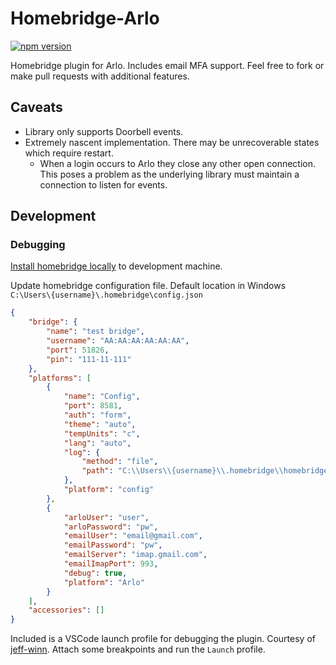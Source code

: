 # Homebridge-Arlo

<a href="https://www.npmjs.com/package/homebridge-arlo-v2"><img title="npm version" src="https://badgen.net/npm/v/homebridge-arlo-v2" ></a>

Homebridge plugin for Arlo.
Includes email MFA support. Feel free to fork or make pull requests with additional features.

## Caveats

* Library only supports Doorbell events.
* Extremely nascent implementation. There may be unrecoverable states which require restart.
  * When a login occurs to Arlo they close any other open connection. This poses a problem as the underlying library must maintain a connection to listen for events.

## Development

### Debugging
[Install homebridge locally](https://github.com/homebridge/homebridge/wiki/Install-Homebridge-on-Windows-10) to development machine.

Update homebridge configuration file. Default location in Windows `C:\Users\{username}\.homebridge\config.json`

```json
{
    "bridge": {
        "name": "test bridge",
        "username": "AA:AA:AA:AA:AA:AA",
        "port": 51826,
        "pin": "111-11-111"
    },
    "platforms": [
        {
            "name": "Config",
            "port": 8581,
            "auth": "form",
            "theme": "auto",
            "tempUnits": "c",
            "lang": "auto",
            "log": {
                "method": "file",
                "path": "C:\\Users\\{username}\\.homebridge\\homebridge.log"
            },
            "platform": "config"
        },
        {
            "arloUser": "user",
            "arloPassword": "pw",
            "emailUser": "email@gmail.com",
            "emailPassword": "pw",
            "emailServer": "imap.gmail.com",
            "emailImapPort": 993,
            "debug": true,
            "platform": "Arlo"
        }
    ],
    "accessories": []
}
```

Included is a VSCode launch profile for debugging the plugin. Courtesy of [jeff-winn](https://github.com/jeff-winn/homebridge-veml7700-sensor). Attach some breakpoints and run the `Launch` profile.